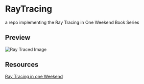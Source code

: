 # RayTracing

a repo implementing the Ray Tracing in One Weekend Book Series

## Preview
![Ray Traced Image](./x64/Release/image.ppm)

## Resources
[Ray Tracing in one Weekend](https://raytracing.github.io/)	